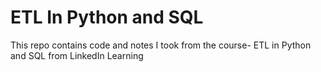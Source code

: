 # ETL In Python and SQL

This repo contains code and notes I took from the course- ETL in Python and SQL from LinkedIn Learning